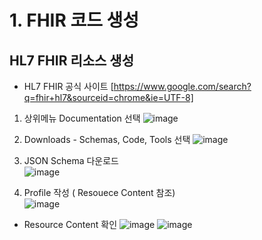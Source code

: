# 1. FHIR 코드 생성
## HL7 FHIR 리소스 생성
* HL7 FHIR 공식 사이트
[https://www.google.com/search?q=fhir+hl7&sourceid=chrome&ie=UTF-8]
1. 상위메뉴 Documentation 선택
![image](https://user-images.githubusercontent.com/91245647/153968440-7723ccf2-faf5-4508-84b4-e4b319b6b774.png)

2. Downloads - Schemas, Code, Tools 선택
![image](https://user-images.githubusercontent.com/91245647/153968868-099f38fb-a72b-4d5e-aafe-5715bbf81628.png)

3. JSON Schema 다운로드   
![image](https://user-images.githubusercontent.com/91245647/153969153-4c199b9b-e5fc-4a57-9636-e0f69620e3fe.png)

4. Profile 작성 ( Resouece Content 참조)   
![image](https://user-images.githubusercontent.com/91245647/153972397-c4cd6890-1ce5-4bc8-983b-3c5b325faa85.png)
* Resource Content 확인
![image](https://user-images.githubusercontent.com/91245647/153972472-dcc893cf-105b-45a3-ad29-8e7eda3b66a5.png)
![image](https://user-images.githubusercontent.com/91245647/153972495-99b11958-2f90-46a2-8956-84a921cc582d.png)

